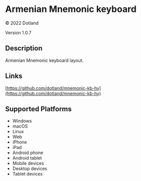 Armenian Mnemonic keyboard
==============

© 2022 Dotland

Version 1.0.7

Description
-----------

Armenian Mnemonic keyboard layout.

Links
-----

[https://github.com/dotland/mnemonic-kb-hy](https://github.com/dotland/mnemonic-kb-hy)

Supported Platforms
-------------------
 * Windows
 * macOS
 * Linux
 * Web
 * iPhone
 * iPad
 * Android phone
 * Android tablet
 * Mobile devices
 * Desktop devices
 * Tablet devices
